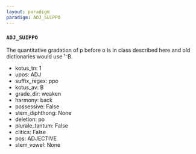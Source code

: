 ```yaml
---
layout: paradigm
paradigm: ADJ_SUIPPO
---
```

### ` ADJ_SUIPPO `

The quantitative gradation of p before o is in class described here and old dictionaries would use ¹⁻B.
* kotus_tn: 1
* upos: ADJ
* suffix_regex: ppo
* kotus_av: B
* grade_dir: weaken
* harmony: back
* possessive: False
* stem_diphthong: None
* deletion: po
* plurale_tantum: False
* clitics: False
* pos: ADJECTIVE
* stem_vowel: None
